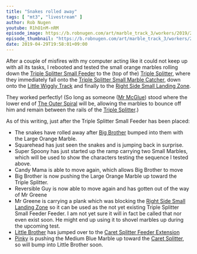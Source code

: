 ```yaml
---
title: "Snakes rolled away"
tags: [ "mt3", "livestream" ]
author: Rob Nugen
youtube: R1hO1nM-nRM
episode_image: https://b.robnugen.com/art/marble_track_3/workers/2019/2019_apr_29_super_spoony_bringing_marbles.jpg
episode_thumbnail: "https://b.robnugen.com/art/marble_track_3/workers/2019/thumbs/2019_apr_29_super_spoony_bringing_marbles.jpg"
date: 2019-04-29T19:58:01+09:00
---
```


After a couple of misfires with my computer acting like it could not
keep up with all its tasks, I rebooted and tested the small orange
marbles rolling down the [Triple Splitter Small Feeder](/parts/triple-splitter-small-feeder/) to
the (top of the) [Triple Splitter](/parts/triple_splitter/), where they immediately fall
onto the [Triple Splitter Small Marble Catcher](/p/ttssmc), down onto
the [Little Wiggly Track](/p/lwt/) and finally to the
[Right Side Small Landing Zone](/p/rsslz).

They worked perfectly! (So long as someone ([Mr McGlue](/w/mmg)) stood
where the lower end of [The Outer Spiral](/parts/outer_spiral/) will be, allowing the
marbles to bounce off him and remain between the rails of the
[Triple Splitter](/parts/triple_splitter/).)

As of this writing, just after the Triple Splitter Small Feeder has
been placed:

* The snakes have rolled away after [Big Brother](/w/big) bumped into
  them with the Large Orange Marble.
* Squarehead has just seen the snakes and is jumping back in surprise.
* Super Spoony has just started up the ramp carrying two Small
  Marbles, which will be used to show the characters testing the
  sequence I tested above.
* Candy Mama is able to move again, which allows Big Brother to move
* Big Brother is now pushing the Large Orange Marble up toward the
  Triple Splitter.
* Reversible Guy is now able to move again and has gotten out of the
  way of Mr Greene
* Mr Greene is carrying a plank which was blocking the
  [Right Side Small Landing Zone](/p/rsslz) so it can be used as the
  not yet existing Triple Splitter Small Feeder Feeder.  I am not yet
  sure it will in fact be called that nor even exist soon.  He might
  end up using it to shovel marbles up during the upcoming test.
* [Little Brother](/w/lil) has jumped over to the
  [Caret Splitter Feeder Extension](/p/csfe)
* [Pinky](/w/pinky) is pushing the Medium Blue Marble up toward the
  [Caret Splitter](/parts/caret-splitter/), so will bump into Little Brother soon.
